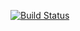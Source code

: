 [![Build Status](https://secure.travis-ci.org/johnpbloch/automated-wp-tests-example.png)](http://travis-ci.org/johnpbloch/automated-wp-tests-example)
